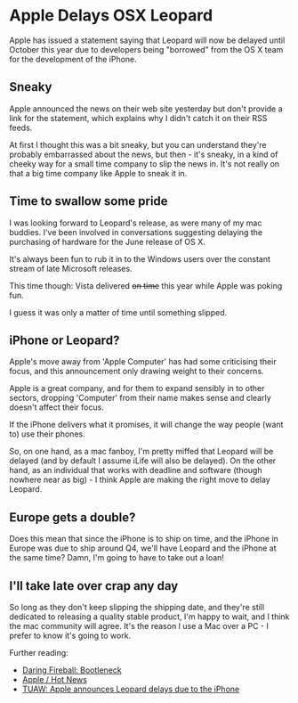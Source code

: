 # Apple Delays OSX Leopard

Apple has issued a statement saying that Leopard will now be delayed until October this year due to developers being "borrowed" from the OS X team for the development of the iPhone.


<!--more-->

## Sneaky

Apple announced the news on their web site yesterday but don't provide a link for the statement, which explains why I didn't catch it on their RSS feeds.  

At first I thought this was a bit sneaky, but you can understand they're probably embarrassed about the news, but then - it's sneaky, in a kind of cheeky way for a small time company to slip the news in.  It's not really on that a big time company like Apple to sneak it in.  

## Time to swallow some pride

I was looking forward to Leopard's release, as were many of my mac buddies.  I've been involved in conversations suggesting delaying the purchasing of hardware for the June release of OS X.  

It's always been fun to rub it in to the Windows users over the constant stream of late Microsoft releases.  

This time though: Vista delivered <strike>on time</strike> this year while Apple was poking fun.  

I guess it was only a matter of time until something slipped.

## iPhone or Leopard?

Apple's move away from 'Apple Computer' has had some criticising their focus, and this announcement only drawing weight to their concerns.  

Apple is a great company, and for them to expand sensibly in to other sectors, dropping 'Computer' from their name makes sense and clearly doesn't affect their focus.  

If the iPhone delivers what it promises, it will change the way people (want to) use their phones.

So, on one hand, as a mac fanboy, I'm pretty miffed that Leopard will be delayed (and by default I assume iLife will also be delayed).  On the other hand, as an individual that works with deadline and software (though nowhere near as big) - I think Apple are making the right move to delay Leopard.

## Europe gets a double?

Does this mean that since the iPhone is to ship on time, and the iPhone in Europe was due to ship around Q4, we'll have Leopard and the iPhone at the same time?  Damn, I'm going to have to take out a loan!

## I'll take late over crap any day

So long as they don't keep slipping the shipping date, and they're still dedicated to releasing a quality stable product, I'm happy to wait, and I think the mac community will agree.  It's the reason I use a Mac over a PC - I prefer to know it's going to work.

Further reading:

* [Daring Fireball: Bootleneck](http://daringfireball.net/2007/04/bottleneck)
* [Apple / Hot News](http://www.apple.com/hotnews/)
* [TUAW: Apple announces Leopard delays due to the iPhone](http://www.tuaw.com/2007/04/12/apple-announces-leopard-delays-due-to-the-iphone/)